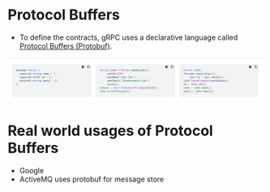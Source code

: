 # Protocol Buffers
- To define the contracts, gRPC uses a declarative language called [Protocol Buffers (Protobuf)](https://protobuf.dev/).

![img.png](../assets/protobuf_img.png)

# Real world usages of Protocol Buffers
- Google
- ActiveMQ uses protobuf for message store